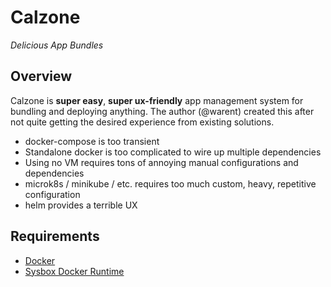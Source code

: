 # Calzone

_Delicious App Bundles_

## Overview

Calzone is **super easy**, **super ux-friendly** app management system for bundling and deploying anything. The author (@warent) created this after not quite getting the desired experience from existing solutions.

- docker-compose is too transient
- Standalone docker is too complicated to wire up multiple dependencies
- Using no VM requires tons of annoying manual configurations and dependencies
- microk8s / minikube / etc. requires too much custom, heavy, repetitive configuration
- helm provides a terrible UX

## Requirements

- [Docker](https://docs.docker.com/get-docker/)
- [Sysbox Docker Runtime](https://github.com/nestybox/sysbox)
